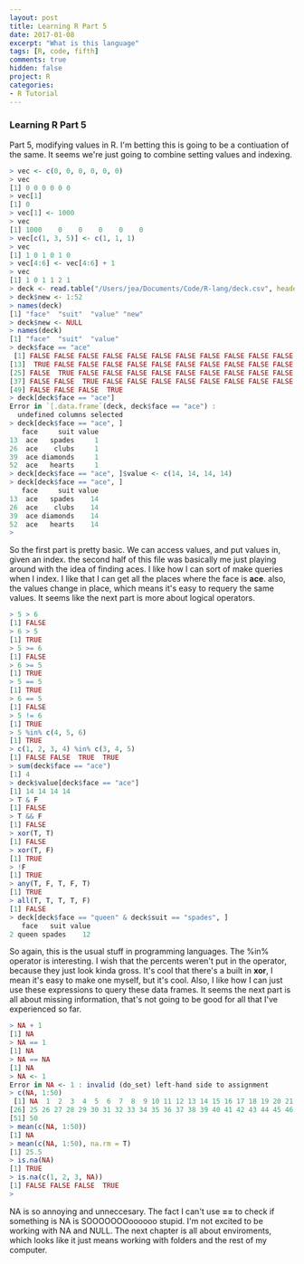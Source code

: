 ```yaml
---
layout: post
title: Learning R Part 5
date: 2017-01-08
excerpt: "What is this language"
tags: [R, code, fifth]
comments: true
hidden: false
project: R
categories:
- R Tutorial
---
```


### Learning R Part 5

Part 5, modifying values in R. I'm betting this is going to be a contiuation of the same. It seems we're just going to combine setting values and indexing. 

~~~ R
> vec <- c(0, 0, 0, 0, 0, 0)
> vec
[1] 0 0 0 0 0 0
> vec[1]
[1] 0
> vec[1] <- 1000
> vec
[1] 1000    0    0    0    0    0
> vec[c(1, 3, 5)] <- c(1, 1, 1)
> vec
[1] 1 0 1 0 1 0
> vec[4:6] <- vec[4:6] + 1
> vec
[1] 1 0 1 1 2 1
> deck <- read.table("/Users/jea/Documents/Code/R-lang/deck.csv", header=TRUE, sep = ",")
> deck$new <- 1:52
> names(deck)
[1] "face"  "suit"  "value" "new"  
> deck$new <- NULL
> names(deck)
[1] "face"  "suit"  "value"
> deck$face == "ace"
 [1] FALSE FALSE FALSE FALSE FALSE FALSE FALSE FALSE FALSE FALSE FALSE FALSE
[13]  TRUE FALSE FALSE FALSE FALSE FALSE FALSE FALSE FALSE FALSE FALSE FALSE
[25] FALSE  TRUE FALSE FALSE FALSE FALSE FALSE FALSE FALSE FALSE FALSE FALSE
[37] FALSE FALSE  TRUE FALSE FALSE FALSE FALSE FALSE FALSE FALSE FALSE FALSE
[49] FALSE FALSE FALSE  TRUE
> deck[deck$face == "ace"]
Error in `[.data.frame`(deck, deck$face == "ace") : 
  undefined columns selected
> deck[deck$face == "ace", ]
   face     suit value
13  ace   spades     1
26  ace    clubs     1
39  ace diamonds     1
52  ace   hearts     1
> deck[deck$face == "ace", ]$value <- c(14, 14, 14, 14)
> deck[deck$face == "ace", ]
   face     suit value
13  ace   spades    14
26  ace    clubs    14
39  ace diamonds    14
52  ace   hearts    14
>  
~~~

So the first part is pretty basic. We can access values, and put values in, given an index. the second half of this file was basically me just playing around with the idea of finding aces. I like how I can sort of make queries when I index. I like that I can get all the places where the face is **ace**. also, the values change in place, which means it's easy to requery the same values. It seems like the next part is more about logical operators.

~~~ R
> 5 > 6
[1] FALSE
> 6 > 5
[1] TRUE
> 5 >= 6
[1] FALSE
> 6 >= 5
[1] TRUE
> 5 == 5
[1] TRUE
> 6 == 5
[1] FALSE
> 5 != 6
[1] TRUE
> 5 %in% c(4, 5, 6)
[1] TRUE
> c(1, 2, 3, 4) %in% c(3, 4, 5)
[1] FALSE FALSE  TRUE  TRUE
> sum(deck$face == "ace")
[1] 4
> deck$value[deck$face == "ace"]
[1] 14 14 14 14
> T & F
[1] FALSE
> T && F
[1] FALSE
> xor(T, T)
[1] FALSE
> xor(T, F)
[1] TRUE
> !F
[1] TRUE
> any(T, F, T, F, T)
[1] TRUE
> all(T, T, T, T, F)
[1] FALSE
> deck[deck$face == "queen" & deck$suit == "spades", ]
   face   suit value
2 queen spades    12
~~~

So again, this is the usual stuff in programming languages. The %in% operator is interesting. I wish that the percents weren't put in the operator, because they just look kinda gross. It's cool that there's a built in **xor**, I mean it's easy to make one myself, but it's cool. Also, I like how I can just use these expressions to query these data frames. It seems the next part is all about missing information, that's not going to be good for all that I've experienced so far. 

~~~ R
> NA + 1
[1] NA
> NA == 1
[1] NA
> NA == NA
[1] NA
> NA <- 1
Error in NA <- 1 : invalid (do_set) left-hand side to assignment
> c(NA, 1:50)
 [1] NA  1  2  3  4  5  6  7  8  9 10 11 12 13 14 15 16 17 18 19 20 21 22 23 24
[26] 25 26 27 28 29 30 31 32 33 34 35 36 37 38 39 40 41 42 43 44 45 46 47 48 49
[51] 50
> mean(c(NA, 1:50))
[1] NA
> mean(c(NA, 1:50), na.rm = T)
[1] 25.5
> is.na(NA)
[1] TRUE
> is.na(c(1, 2, 3, NA))
[1] FALSE FALSE FALSE  TRUE
> 
~~~

NA is so annoying and unneccesary. The fact I can't use **==** to check if something is NA is SOOOOOOOoooooo stupid. I'm not excited to be working with NA and NULL. The next chapter is all about enviroments, which looks like it just means working with folders and the rest of my computer.










